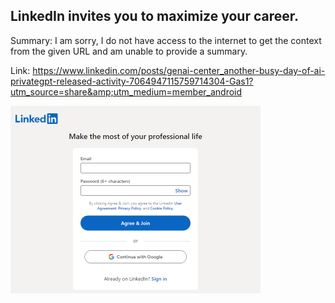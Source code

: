 ## LinkedIn invites you to maximize your career.
Summary: I am sorry, I do not have access to the internet to get the context from the given URL and am unable to provide a summary.

Link: https://www.linkedin.com/posts/genai-center_another-busy-day-of-ai-privategpt-released-activity-7064947115759714304-Gas1?utm_source=share&amp;utm_medium=member_android

<img src="/img/8717ccf7-84ca-4cf6-b92e-91213653f6fe.png" width="400" />
<br/><br/>
